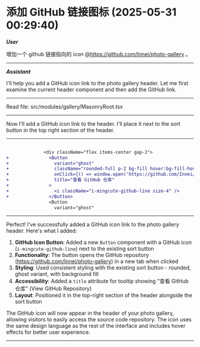 <!-- Generated by SpecStory -->

# 添加 GitHub 链接图标 (2025-05-31 00:29:40)

_**User**_

增加一个 github 链接指向的 icon @https://github.com/Innei/photo-gallery 。

---

_**Assistant**_

I'll help you add a GitHub icon link to the photo gallery header. Let me first examine the current header component and then add the GitHub link.

---

Read file: src/modules/gallery/MasonryRoot.tsx

---

Now I'll add a GitHub icon link to the header. I'll place it next to the sort button in the top right section of the header.

---

```diff
  
              <div className="flex items-center gap-2">
+               <Button
+                 variant="ghost"
+                 className="rounded-full p-2 bg-fill hover:bg-fill-hover transition-colors"
+                 onClick={() => window.open('https://github.com/Innei/photo-gallery', '_blank')}
+                 title="查看 GitHub 仓库"
+               >
+                 <i className="i-mingcute-github-line size-4" />
+               </Button>
                <Button
                  variant="ghost"
```

---

Perfect! I've successfully added a GitHub icon link to the photo gallery header. Here's what I added:

1. **GitHub Icon Button**: Added a new `Button` component with a GitHub icon (`i-mingcute-github-line`) next to the existing sort button
2. **Functionality**: The button opens the GitHub repository (https://github.com/Innei/photo-gallery) in a new tab when clicked
3. **Styling**: Used consistent styling with the existing sort button - rounded, ghost variant, with background fill
4. **Accessibility**: Added a `title` attribute for tooltip showing "查看 GitHub 仓库" (View GitHub Repository)
5. **Layout**: Positioned it in the top-right section of the header alongside the sort button

The GitHub icon will now appear in the header of your photo gallery, allowing visitors to easily access the source code repository. The icon uses the same design language as the rest of the interface and includes hover effects for better user experience.

---

